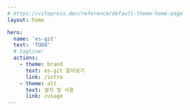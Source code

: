 ```yaml
---
# https://vitepress.dev/reference/default-theme-home-page
layout: home

hero:
  name: 'es-git'
  text: 'TODO'
  # tagline:
  actions:
    - theme: brand
      text: es-git 알아보기
      link: /intro
    - theme: alt
      text: 설치 및 사용
      link: /usage
---
```

